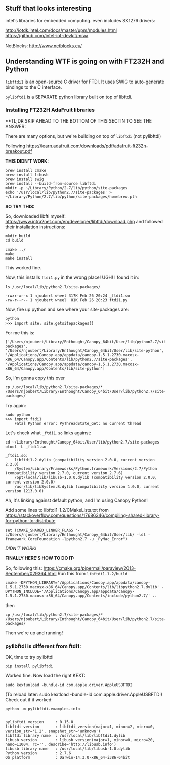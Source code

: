 ## Stuff that looks interesting

intel's libraries for embedded computing. even includes SX1276 drivers:

http://iotdk.intel.com/docs/master/upm/modules.html
https://github.com/intel-iot-devkit/mraa

NetBlocks: http://www.netblocks.eu/

## Understanding WTF is going on with FT232H and Python

`libftdi1` is an open-source C driver for FTDI. It uses SWIG to auto-generate bindings to the C interface.

`pylibftdi` is a SEPARATE python library built on top of libftdi.

### Installing FT232H AdaFruit libraries

**TL;DR SKIP AHEAD TO THE BOTTOM OF THIS SECTIN TO SEE THE ANSWER:

There are many options, but we're building on top of `libftdi` (not pylibftdi)

Following https://learn.adafruit.com/downloads/pdf/adafruit-ft232h-breakout.pdf

**THIS DIDN'T WORK:**

	brew install cmake
	brew install libusb
	brew install swig
	brew install --build-from-source libftdi
	mkdir -p ~/Library/Python/2.7/lib/python/site-packages
	echo '/usr/local/lib/python2.7/site-packages' > ~/Library/Python/2.7/lib/python/site-packages/homebrew.pth


**SO TRY THIS:**

So, downloaded libfti myself: https://www.intra2net.com/en/developer/libftdi/download.php
and followed their installation instructions:

	mkdir build
	cd build

	cmake ../
	make
	make install

This worked fine.

Now, this installs `ftdi1.py` in the wrong place! UGH! I found it in:

	ls /usr/local/lib/python2.7/site-packages/

	-rwxr-xr-x 1 njoubert wheel 317K Feb 26 20:24 _ftdi1.so
	-rw-r--r-- 1 njoubert wheel  81K Feb 26 20:23 ftdi1.py

Now, fire up python and see where your site-packages are:

	python
	>>> import site; site.getsitepackages()

For me this is:

	['/Users/njoubert/Library/Enthought/Canopy_64bit/User/lib/python2.7/site-packages', '/Users/njoubert/Library/Enthought/Canopy_64bit/User/lib/site-python', '/Applications/Canopy.app/appdata/canopy-1.5.1.2730.macosx-x86_64/Canopy.app/Contents/lib/python2.7/site-packages', '/Applications/Canopy.app/appdata/canopy-1.5.1.2730.macosx-x86_64/Canopy.app/Contents/lib/site-python']

So, I'm gonna copy this over

	cp /usr/local/lib/python2.7/site-packages/* /Users/njoubert/Library/Enthought/Canopy_64bit/User/lib/python2.7/site-packages/

Try again:

	sudo python 
	>>> import ftdi1
		Fatal Python error: PyThreadState_Get: no current thread

Let's check what `_ftdi1.so` links against:

	cd ~/Library/Enthought/Canopy_64bit/User/lib/python2.7/site-packages
	otool -L _ftdi1.so

	_ftdi1.so:
		libftdi1.2.dylib (compatibility version 2.0.0, current version 2.2.0)
		/System/Library/Frameworks/Python.framework/Versions/2.7/Python (compatibility version 2.7.0, current version 2.7.6)
		/opt/local/lib/libusb-1.0.0.dylib (compatibility version 2.0.0, current version 2.0.0)
		/usr/lib/libSystem.B.dylib (compatibility version 1.0.0, current version 1213.0.0)

Ah, it's linking against default python, and I'm using Canopy Python!

Add some lines to libftdi1-1.2/CMakeLists.txt from https://stackoverflow.com/questions/17686346/compiling-shared-library-for-python-to-distribute

	set (CMAKE_SHARED_LINKER_FLAGS "-L/Users/njoubert/Library/Enthought/Canopy_64bit/User/lib/ -ldl -framework CoreFoundation -lpython2.7 -u _PyMac_Error")

*DIDN'T WORK!*

**FINALLY HERE'S HOW TO DO IT:**

So, following this: https://cmake.org/pipermail/paraview/2013-September/029364.html
Run this from `libftdi1-1.2/build`

	cmake -DPYTHON_LIBRARY='/Applications/Canopy.app/appdata/canopy-1.5.1.2730.macosx-x86_64/Canopy.app/Contents/lib/libpython2.7.dylib' -DPYTHON_INCLUDE='/Applications/Canopy.app/appdata/canopy-1.5.1.2730.macosx-x86_64/Canopy.app/Contents/include/python2.7/' ..

then 

	cp /usr/local/lib/python2.7/site-packages/* /Users/njoubert/Library/Enthought/Canopy_64bit/User/lib/python2.7/site-packages/

Then we're up and running!


### pylibftdi is different from ftdi1:

OK, time to try pylibftdi

	pip install pylibftdi

Worked fine. Now load the right KEXT:

	sudo kextunload -bundle-id com.apple.driver.AppleUSBFTDI

(To reload later: sudo kextload -bundle-id com.apple.driver.AppleUSBFTDI) Check out if it worked:

	python -m pylibftdi.examples.info


	pylibftdi version     : 0.15.0
	libftdi version       : libftdi_version(major=1, minor=2, micro=0, version_str='1.2', snapshot_str='unknown')
	libftdi library name  : /usr/local/lib/libftdi1.dylib
	libusb version        : libusb_version(major=1, minor=0, micro=20, nano=11004, rc='', describe='http://libusb.info')
	libusb library name   : /usr/local/lib/libusb-1.0.dylib
	Python version        : 2.7.6
	OS platform           : Darwin-14.3.0-x86_64-i386-64bit

